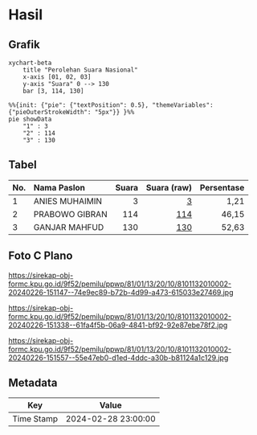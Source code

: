 # Hasil

## Grafik

```mermaid
xychart-beta
    title "Perolehan Suara Nasional"
    x-axis [01, 02, 03]
    y-axis "Suara" 0 --> 130
    bar [3, 114, 130]
```

```mermaid
%%{init: {"pie": {"textPosition": 0.5}, "themeVariables": {"pieOuterStrokeWidth": "5px"}} }%%
pie showData
    "1" : 3
    "2" : 114
    "3" : 130
```

## Tabel

| No. | Nama Paslon    | Suara | Suara (raw) | Persentase |
|:--- |:-------------- | -----:| -----------:| ----------:|
| 1   | ANIES MUHAIMIN | 3     | [3][p-1]    | 1,21       |
| 2   | PRABOWO GIBRAN | 114   | [114][p-2]  | 46,15      |
| 3   | GANJAR MAHFUD  | 130   | [130][p-3]  | 52,63      |


[p-1]: https://github.com/gigit-pemilu/pemilu-2024/blob/main/pilpres/hitung-suara/sub/81-maluku/sub/01-maluku-tengah/sub/13-pulau-haruku/sub/2010-kariu/sub/002-tps/sub/paslon-1.txt
[p-2]: https://github.com/gigit-pemilu/pemilu-2024/blob/main/pilpres/hitung-suara/sub/81-maluku/sub/01-maluku-tengah/sub/13-pulau-haruku/sub/2010-kariu/sub/002-tps/sub/paslon-2.txt
[p-3]: https://github.com/gigit-pemilu/pemilu-2024/blob/main/pilpres/hitung-suara/sub/81-maluku/sub/01-maluku-tengah/sub/13-pulau-haruku/sub/2010-kariu/sub/002-tps/sub/paslon-3.txt

## Foto C Plano

https://sirekap-obj-formc.kpu.go.id/9f52/pemilu/ppwp/81/01/13/20/10/8101132010002-20240226-151147--74e9ec89-b72b-4d99-a473-615033e27469.jpg

https://sirekap-obj-formc.kpu.go.id/9f52/pemilu/ppwp/81/01/13/20/10/8101132010002-20240226-151338--61fa4f5b-06a9-4841-bf92-92e87ebe78f2.jpg

https://sirekap-obj-formc.kpu.go.id/9f52/pemilu/ppwp/81/01/13/20/10/8101132010002-20240226-151557--55e47eb0-d1ed-4ddc-a30b-b81124a1c129.jpg


## Metadata

| Key        | Value               |
| ---------- | ------------------- |
| Time Stamp | 2024-02-28 23:00:00 |



